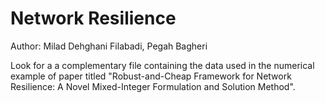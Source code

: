 # Network Resilience

Author: Milad Dehghani Filabadi, Pegah Bagheri

Look for a a complementary file containing the data used in the numerical example of paper titled "Robust-and-Cheap Framework for Network Resilience: A Novel Mixed-Integer Formulation and Solution Method".
